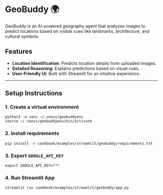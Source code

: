# GeoBuddy 🌍

GeoBuddy is an AI-powered geography agent that analyzes images to predict locations based on visible cues like landmarks, architecture, and cultural symbols.

## Features

- **Location Identification**: Predicts location details from uploaded images.
- **Detailed Reasoning**: Explains predictions based on visual cues.
- **User-Friendly UI**: Built with Streamlit for an intuitive experience.

---

## Setup Instructions

### 1. Create a virtual environment

```shell
python3 -m venv ~/.venvs/geobuddyenv
source ~/.venvs/geobuddyenv/bin/activate
```

### 2. Install requirements

```shell
pip install -r cookbook/examples/streamlit/geobuddy/requirements.txt
```

### 3. Export `GOOGLE_API_KEY`

```shell
export GOOGLE_API_KEY=***
```

### 4. Run Streamlit App

```shell
streamlit run cookbook/examples/streamlit/geobuddy/app.py
```
